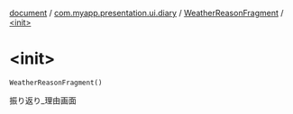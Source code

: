 [document](../../index.md) / [com.myapp.presentation.ui.diary](../index.md) / [WeatherReasonFragment](index.md) / [&lt;init&gt;](./-init-.md)

# &lt;init&gt;

`WeatherReasonFragment()`

振り返り_理由画面

